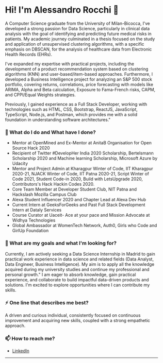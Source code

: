 # Hi! I'm Alessandro Rocchi 👋

A Computer Science graduate from the University of Milan-Bicocca, I've developed a strong passion for Data Science, particularly in clinical data analysis with the goal of identifying and predicting future medical risks in patients.
My academic journey culminated in a thesis focused on the study and application of unsupervised clustering algorithms, with a specific emphasis on DBSCAN, for the analysis of healthcare data from Electronic Health Records (EHRs).

I've expanded my expertise with practical projects, including the development of a product recommendation system based on clustering algorithms (KNN) and user-based/item-based approaches. Furthermore, I developed a Business Intelligence project for analyzing an S&P 500 stock portfolio, covering returns, correlations, price forecasting with models like ARIMA, Alpha and Beta calculation, Exposure to Fama-French risks, CAPM, and CPPI/Equal Weights strategies.

Previously, I gained experience as a Full Stack Developer, working with technologies such as HTML, CSS, Bootstrap, ReactJS, JavaScript, TypeScript, Node.js, and Postman, which provides me with a solid foundation in understanding software architectures."


### 🌱 What do I do and What have I done? 

- Mentor at OpenMined and Ex-Mentor at AnitaB Organisation for Open Source Hack 2020
- Recipient of Twitter #DevelopHer India 2020 Scholarship, Bertelsmann Scholarship 2020 and Machine learning Scholarship, Microsoft Azure by Udacity 
- Mentor and Project Admin at Kharagpur Winter of Code, IIT Kharagpur 2020-21, NJACK Winter of Code, IIT Patna 2020-21, Script Winter of Code 2021, Student Code-in 2020, Build with LetsUpgrade 2020, Contributors's Hack Hackin Codes 2020. 
- Core Team Member at Developer Student Club, NIT Patna and Hackslash Mozilla Campus Club
- Alexa Student Influencer 2020 and Chapter Lead at Alexa Dev Hub
- Current Intern at GeeksForGeeks and Past Full Stack Development Intern at Dataly Services 
- Course Curator at Uaceit- Ace at your pace and Mission Advocate at Widhya Technologies
- Global Ambassador at WomenTech Network, Auth0, Girls who Code and GirlUp Foundation


### 🔎 What are my goals and what I'm looking for?

Currently, I am actively seeking a Data Science Internship in Madrid to gain practical work experience in data science and related fields (Data Analyst, Data Engineer, Business Intelligence). My aim is to apply all the knowledge acquired during my university studies and continue my professional and personal growth."
I am eager to absorb knowledge, gain practical experience, and collaborate to build impactful data-driven products and solutions. I'm excited to explore opportunities where I can contribute my skills.

### ⚡ One line that describes me best? 

A driven and curious individual, consistently focused on continuous improvement and acquiring new skills, coupled with a strong empathetic approach.

### 📫 How to reach me?

- [LinkedIn](www.linkedin.com/in/arocchids)



***



<!--
**garimasingh128/garimasingh128** is a ✨ _special_ ✨ repository because its `README.md` (this file) appears on your GitHub profile.

Here are some ideas to get you started:

- 🔭 I’m currently working on ...
- 🌱 I’m currently learning ...
- 👯 I’m looking to collaborate on ...
- 🤔 I’m looking for help with ...
- 💬 Ask me about ...
- 📫 How to reach me: ...
- 😄 Pronouns: ...
- ⚡ Fun fact: ...
-->
